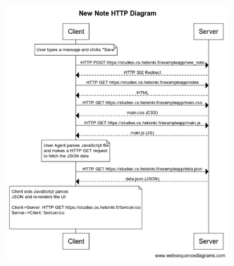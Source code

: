 ![Diagram demonstrating the actions when a user makes a new post request to /new-note](./new-note-diagram.png "Diagram demonstrating the actions when a user makes a new post request to /new-note")
